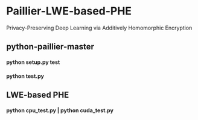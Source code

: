 # Paillier-LWE-based-PHE
Privacy-Preserving Deep Learning via Additively Homomorphic Encryption

## python-paillier-master
#### python setup.py test
#### python test.py

## LWE-based PHE
#### python cpu_test.py | python cuda_test.py
